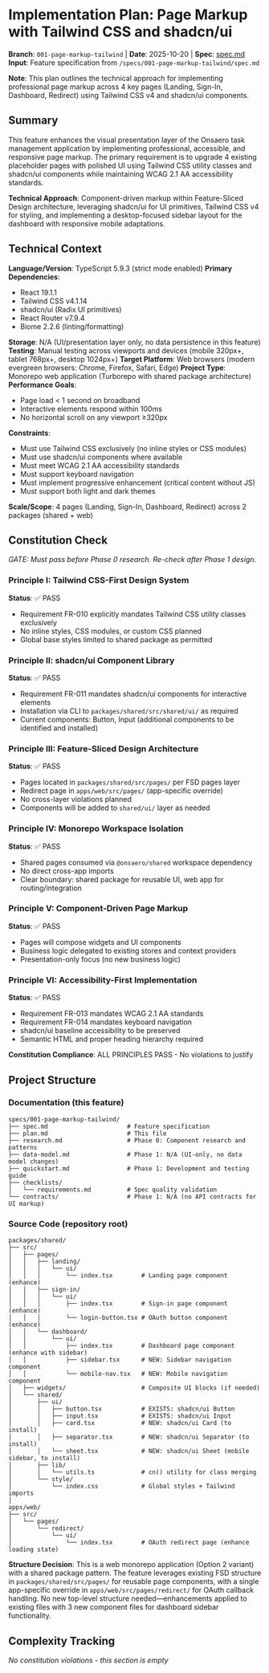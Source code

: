 # Implementation Plan: Page Markup with Tailwind CSS and shadcn/ui

**Branch**: `001-page-markup-tailwind` | **Date**: 2025-10-20 | **Spec**: [spec.md](./spec.md)
**Input**: Feature specification from `/specs/001-page-markup-tailwind/spec.md`

**Note**: This plan outlines the technical approach for implementing professional page markup across 4 key pages (Landing, Sign-In, Dashboard, Redirect) using Tailwind CSS v4 and shadcn/ui components.

## Summary

This feature enhances the visual presentation layer of the Onsaero task management application by implementing professional, accessible, and responsive page markup. The primary requirement is to upgrade 4 existing placeholder pages with polished UI using Tailwind CSS utility classes and shadcn/ui components while maintaining WCAG 2.1 AA accessibility standards.

**Technical Approach**: Component-driven markup within Feature-Sliced Design architecture, leveraging shadcn/ui for UI primitives, Tailwind CSS v4 for styling, and implementing a desktop-focused sidebar layout for the dashboard with responsive mobile adaptations.

## Technical Context

**Language/Version**: TypeScript 5.9.3 (strict mode enabled)
**Primary Dependencies**:
- React 19.1.1
- Tailwind CSS v4.1.14
- shadcn/ui (Radix UI primitives)
- React Router v7.9.4
- Biome 2.2.6 (linting/formatting)

**Storage**: N/A (UI/presentation layer only, no data persistence in this feature)
**Testing**: Manual testing across viewports and devices (mobile 320px+, tablet 768px+, desktop 1024px+)
**Target Platform**: Web browsers (modern evergreen browsers: Chrome, Firefox, Safari, Edge)
**Project Type**: Monorepo web application (Turborepo with shared package architecture)
**Performance Goals**:
- Page load < 1 second on broadband
- Interactive elements respond within 100ms
- No horizontal scroll on any viewport ≥320px

**Constraints**:
- Must use Tailwind CSS exclusively (no inline styles or CSS modules)
- Must use shadcn/ui components where available
- Must meet WCAG 2.1 AA accessibility standards
- Must support keyboard navigation
- Must implement progressive enhancement (critical content without JS)
- Must support both light and dark themes

**Scale/Scope**: 4 pages (Landing, Sign-In, Dashboard, Redirect) across 2 packages (shared + web)

## Constitution Check

*GATE: Must pass before Phase 0 research. Re-check after Phase 1 design.*

### Principle I: Tailwind CSS-First Design System
**Status**: ✅ PASS
- Requirement FR-010 explicitly mandates Tailwind CSS utility classes exclusively
- No inline styles, CSS modules, or custom CSS planned
- Global base styles limited to shared package as permitted

### Principle II: shadcn/ui Component Library
**Status**: ✅ PASS
- Requirement FR-011 mandates shadcn/ui components for interactive elements
- Installation via CLI to `packages/shared/src/shared/ui/` as required
- Current components: Button, Input (additional components to be identified and installed)

### Principle III: Feature-Sliced Design Architecture
**Status**: ✅ PASS
- Pages located in `packages/shared/src/pages/` per FSD pages layer
- Redirect page in `apps/web/src/pages/` (app-specific override)
- No cross-layer violations planned
- Components will be added to `shared/ui/` layer as needed

### Principle IV: Monorepo Workspace Isolation
**Status**: ✅ PASS
- Shared pages consumed via `@onsaero/shared` workspace dependency
- No direct cross-app imports
- Clear boundary: shared package for reusable UI, web app for routing/integration

### Principle V: Component-Driven Page Markup
**Status**: ✅ PASS
- Pages will compose widgets and UI components
- Business logic delegated to existing stores and context providers
- Presentation-only focus (no new business logic)

### Principle VI: Accessibility-First Implementation
**Status**: ✅ PASS
- Requirement FR-013 mandates WCAG 2.1 AA standards
- Requirement FR-014 mandates keyboard navigation
- shadcn/ui baseline accessibility to be preserved
- Semantic HTML and proper heading hierarchy required

**Constitution Compliance**: ALL PRINCIPLES PASS - No violations to justify

## Project Structure

### Documentation (this feature)

```
specs/001-page-markup-tailwind/
├── spec.md                      # Feature specification
├── plan.md                      # This file
├── research.md                  # Phase 0: Component research and patterns
├── data-model.md                # Phase 1: N/A (UI-only, no data model changes)
├── quickstart.md                # Phase 1: Development and testing guide
├── checklists/
│   └── requirements.md          # Spec quality validation
└── contracts/                   # Phase 1: N/A (no API contracts for UI markup)
```

### Source Code (repository root)

```
packages/shared/
├── src/
│   ├── pages/
│   │   ├── landing/
│   │   │   └── ui/
│   │   │       └── index.tsx        # Landing page component (enhance)
│   │   ├── sign-in/
│   │   │   └── ui/
│   │   │       ├── index.tsx        # Sign-in page component (enhance)
│   │   │       └── login-button.tsx # OAuth button component (enhance)
│   │   └── dashboard/
│   │       └── ui/
│   │           ├── index.tsx        # Dashboard page component (enhance with sidebar)
│   │           ├── sidebar.tsx      # NEW: Sidebar navigation component
│   │           └── mobile-nav.tsx   # NEW: Mobile navigation component
│   ├── widgets/                     # Composite UI blocks (if needed)
│   └── shared/
│       ├── ui/
│       │   ├── button.tsx           # EXISTS: shadcn/ui Button
│       │   ├── input.tsx            # EXISTS: shadcn/ui Input
│       │   ├── card.tsx             # NEW: shadcn/ui Card (to install)
│       │   ├── separator.tsx        # NEW: shadcn/ui Separator (to install)
│       │   └── sheet.tsx            # NEW: shadcn/ui Sheet (mobile sidebar, to install)
│       ├── lib/
│       │   └── utils.ts             # cn() utility for class merging
│       └── style/
│           └── index.css            # Global styles + Tailwind imports
│
apps/web/
├── src/
│   └── pages/
│       └── redirect/
│           └── ui/
│               └── index.tsx        # OAuth redirect page (enhance loading state)
```

**Structure Decision**: This is a web monorepo application (Option 2 variant) with a shared package pattern. The feature leverages existing FSD structure in `packages/shared/src/pages/` for reusable page components, with a single app-specific override in `apps/web/src/pages/redirect/` for OAuth callback handling. No new top-level structure needed—enhancements applied to existing files with 3 new component files for dashboard sidebar functionality.

## Complexity Tracking

*No constitution violations - this section is empty*
